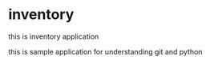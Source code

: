 # inventory
this is inventory application

this is sample application for understanding git and python
